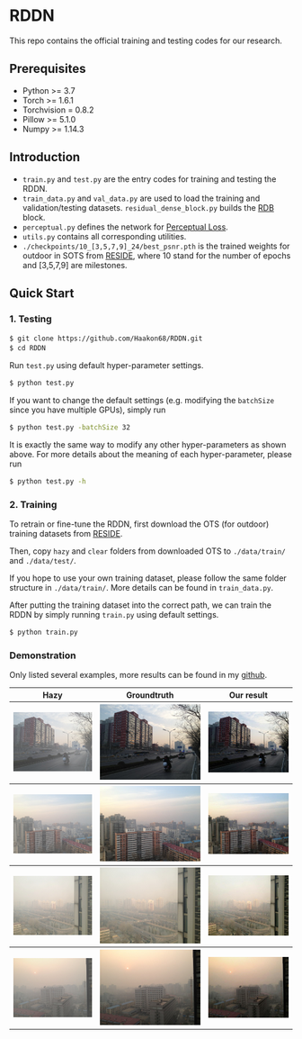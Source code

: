 # RDDN
This repo contains the official training and testing codes for our research.

## Prerequisites
- Python >= 3.7
- Torch >= 1.6.1
- Torchvision = 0.8.2 
- Pillow >= 5.1.0  
- Numpy >= 1.14.3

## Introduction
- ```train.py``` and ```test.py``` are the entry codes for training and testing the RDDN.
- ```train_data.py``` and ```val_data.py``` are used to load the training and validation/testing datasets.
```residual_dense_block.py``` builds the [RDB](https://arxiv.org/abs/1802.08797) block.
- ```perceptual.py``` defines the network for [Perceptual Loss](https://arxiv.org/abs/1603.08155).
- ```utils.py``` contains all corresponding utilities.
- ```./checkpoints/10_[3,5,7,9]_24/best_psnr.pth``` is the trained weights for outdoor in SOTS from [RESIDE](https://sites.google.com/view/reside-dehaze-datasets/reside-v0?authuser=0), where 10 stand for the number of epochs and [3,5,7,9] are milestones. 

## Quick Start

### 1. Testing

```bash
$ git clone https://github.com/Haakon68/RDDN.git
$ cd RDDN
```
Run ```test.py``` using default hyper-parameter settings. 
```bash
$ python test.py
```
If you want to change the default settings (e.g. modifying the ```batchSize``` since you have multiple GPUs), simply run

```bash
$ python test.py -batchSize 32
```
It is exactly the same way to modify any other hyper-parameters as shown above. For more details about the meaning of each hyper-parameter, please run

```bash
$ python test.py -h
```

### 2. Training
To retrain or fine-tune the RDDN, first download the OTS (for outdoor) training datasets from [RESIDE](https://sites.google.com/view/reside-dehaze-datasets/reside-v0?authuser=0).

Then, copy ```hazy``` and ```clear``` folders from downloaded OTS to ```./data/train/``` and ```./data/test/```.

If you hope to use your own training dataset, please follow the same folder structure in ```./data/train/```. More details can be found in ```train_data.py```.

After putting the training dataset into the correct path, we can train the RDDN by simply running ```train.py``` using default settings.

```bash
$ python train.py
```

### Demonstration
Only listed several examples, more results can be found in my [github](https://github.com/Haakon68/RDDN).
<table>
	<tr>
		<th>Hazy</th>
		<th>Groundtruth</th>
		<th>Our result</th>	
	</tr>
	<tr>
		<th><img src="./imgs/haze/1016_0.9_0.16.jpg"/></th>		
		<th><img src="./imgs/clear/1016.jpg"/></th>
		<th><img src="./imgs/results/1016_0.9_0.16.jpg"/></th>
	</tr>
	<tr>
		<th><img src="./imgs/haze/1018_0.85_0.12.jpg"/></th>		
		<th><img src="./imgs/clear/1018.jpg"/></th>
		<th><img src="./imgs/results/1018_0.85_0.12.jpg"/></th>
	</tr>
	<tr>
		<th><img src="./imgs/haze/1020_0.95_0.08.jpg"/></th>		
		<th><img src="./imgs/clear/1020.jpg"/></th>
		<th><img src="./imgs/results/1020_0.95_0.08.jpg"/></th>
	</tr>
	<tr>
		<th><img src="./imgs/haze/1022_0.85_0.12.jpg"/></th>		
		<th><img src="./imgs/clear/1022.jpg"/></th>
		<th><img src="./imgs/results/1022_0.85_0.12.jpg"/></th>
	</tr>

</table>
